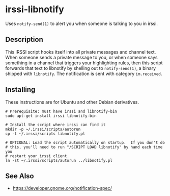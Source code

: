irssi-libnotify
===============

Uses `notify-send(1)` to alert you when someone is talking to you in irssi.

Description
-----------

This IRSSI script hooks itself into all private messages and channel text.
When someone sends a private message to you, or when someone says something in
a channel that triggers your highlighting rules, then this script forwards
that text to libnotify by shelling out to `notify-send(1)`, a binary shipped
with `libnotify`.  The notification is sent with category `im.received`.

Installing
----------

These instructions are for Ubuntu and other Debian derivatives.

    # Prerequisite: must have irssi and libnotify-bin
    sudo apt-get install irssi libnotify-bin

    # Install the script where irssi can find it
    mkdir -p ~/.irssi/scripts/autorun
    cp -t ~/.irssi/scripts libnotify.pl

    # OPTIONAL: Load the script automatically on startup.  If you don't do
    # this, you'll need to run "/SCRIPT LOAD libnotify" by hand each time you
    # restart your irssi client.
    ln -st ~/.irssi/scripts/autorun ../libnotify.pl

See Also
--------

* https://developer.gnome.org/notification-spec/
